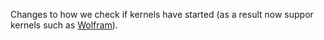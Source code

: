 Changes to how we check if kernels have started (as a result now suppor kernels such as [Wolfram](https://github.com/WolframResearch/WolframLanguageForJupyter)).


